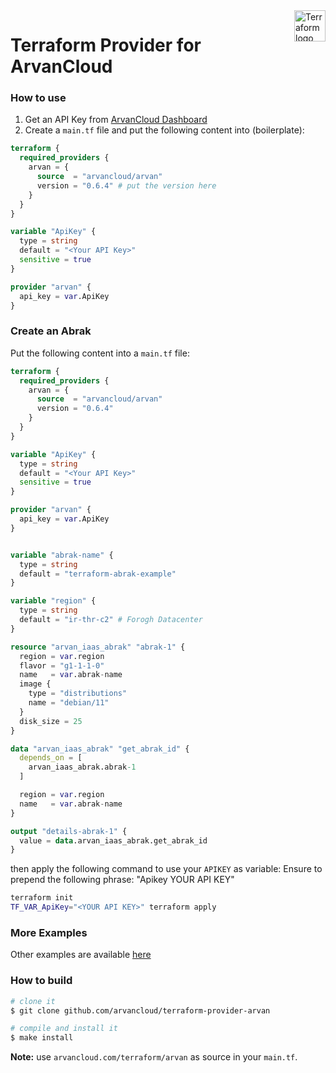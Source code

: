 <a href="https://terraform.io">
    <img src=".github/terraform_logo.svg" alt="Terraform logo" title="Terraform" align="right" height="50" />
</a>

# Terraform Provider for ArvanCloud

### How to use

1. Get an API Key from [ArvanCloud Dashboard](https://panel.arvancloud.ir/profile/api-keys)
2. Create a `main.tf` file and put the following content into (boilerplate):

```tf
terraform {
  required_providers {
    arvan = {
      source  = "arvancloud/arvan"
      version = "0.6.4" # put the version here
    }
  }
}

variable "ApiKey" {
  type = string
  default = "<Your API Key>"
  sensitive = true
}

provider "arvan" {
  api_key = var.ApiKey
}
```

### Create an Abrak

Put the following content into a `main.tf` file:

```tf
terraform {
  required_providers {
    arvan = {
      source  = "arvancloud/arvan"
      version = "0.6.4"
    }
  }
}

variable "ApiKey" {
  type = string
  default = "<Your API Key>"
  sensitive = true
}

provider "arvan" {
  api_key = var.ApiKey
}


variable "abrak-name" {
  type = string
  default = "terraform-abrak-example"
}

variable "region" {
  type = string
  default = "ir-thr-c2" # Forogh Datacenter
}

resource "arvan_iaas_abrak" "abrak-1" {
  region = var.region
  flavor = "g1-1-1-0"
  name   = var.abrak-name
  image {
    type = "distributions"
    name = "debian/11"
  }
  disk_size = 25
}

data "arvan_iaas_abrak" "get_abrak_id" {
  depends_on = [
    arvan_iaas_abrak.abrak-1
  ]

  region = var.region
  name   = var.abrak-name
}

output "details-abrak-1" {
  value = data.arvan_iaas_abrak.get_abrak_id
}
```

then apply the following command to use your `APIKEY` as variable:
Ensure to prepend the following phrase: "Apikey YOUR API KEY"

```bash
terraform init
TF_VAR_ApiKey="<YOUR API KEY>" terraform apply
```

### More Examples

Other examples are available [here](./examples)

### How to build

```bash
# clone it
$ git clone github.com/arvancloud/terraform-provider-arvan

# compile and install it
$ make install
```

**Note:** use `arvancloud.com/terraform/arvan` as source in your `main.tf`.
